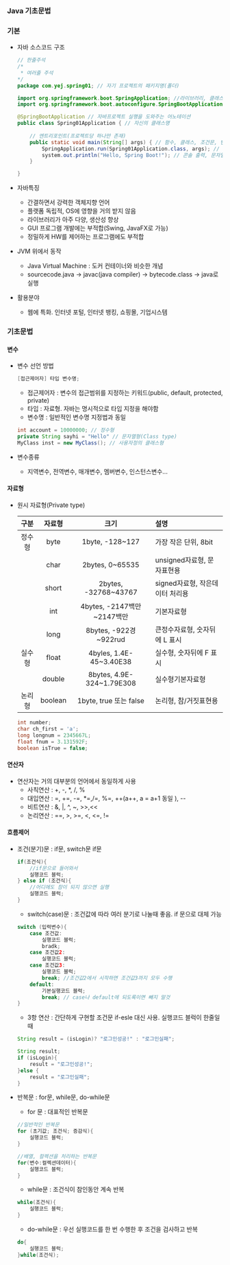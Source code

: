 ### Java 기초문법

### 기본
- 자바 소스코드 구조

    ```java
    // 한줄주석
    /*
     * 여러줄 주석
    */
    package com.yej.spring01; // 자기 프로젝트의 패키지명(폴더)

    import org.springframework.boot.SpringApplication; //라이브러리, 클래스 가져오기
    import org.springframework.boot.autoconfigure.SpringBootApplication;

    @SpringBootApplication // 자바프로젝트 실행을 도와주는 어노테이션
    public class Spring01Application { // 자신의 클래스명
        
        // 엔트리포인트(프로젝트당 하나만 존재)
	    public static void main(String[] args) { // 함수, 클래스, 조건문, 반복문 시작이 중괗로({)
		    SpringApplication.run(Spring01Application.class, args); // 한줄이 끝나면 반드시 ;
            system.out.println("Hello, Spring Boot!"); // 콘솔 출력, 문자열을 항상 " "
    	}

    }
    ```

- 자바특징
    - 간결하면서 강력한 객체지향 언어
    - 플랫폼 독립적, OS에 영향을 거의 받지 않음
    - 라이브러리가 아주 다양, 생산성 향상
    - GUI 프로그램 개발에는 부적합(Swing, JavaFX로 가능)
    - 정밀하게 HW를 제어하는 프로그램에도 부적합

- JVM 위에서 동작
    - Java Virtual Machine : 도커 컨테이너와 비슷한 개념
    - sourcecode.java -> javac(java compiler) -> bytecode.class -> java로 실행

- 활용분야
    - 웹에 특화. 인터넷 포털, 인터넷 뱅킹, 쇼핑몰, 기업시스템

### 기초문법

#### 변수
- 변수 선언 방법

    ```java
    [접근제어자] 타입 변수명;
    ```
    - 접근제어자 : 변수의 접근범위를 지정하는 키워드(public, default, protected, private)
    - 타입 : 자료형. 자바는 명시적으로 타입 지정을 해야함
    - 변수명 : 일반적인 변수명 지정법과 동일

    ```java
    int account = 10000000; // 정수형 
    private String sayhi = "Hello" // 문자열형(Class type)
    MyClass inst = new MyClass(); // 사용자정의 클래스형
    ```

- 변수종류
    - 지역변수, 전역변수, 매개변수, 멤버변수, 인스턴스변수...

#### 자료형
- 원시 자료형(Private type)

    |구분|자료형|크기|설명|
    |:---:|:---:|:---:|:---|
    |정수형|byte|1byte, -128~127|가장 작은 단위, 8bit|
    |      |char|2bytes, 0~65535|unsigned자료형, 문자표현용|
    |      |short|2bytes, -32768~43767|signed자료형, 작은데이터 처리용|
    |      |int|4bytes, -2147백만~2147백만|기본자료형|
    |      |long|8bytes, -922경~922rud|큰정수자료형, 숫자뒤에 L 표시|
    |실수형|float|4byles, 1.4E-45~3.40E38|실수형, 숫자뒤에 F 표시|
    |      |double|8bytes, 4.9E-324~1.79E308|실수형기본자료형|
    |논리형|boolean|1byte, true 또는 false|논리형, 참/거짓표현용|

    ```java
    int number;
    char ch_first = 'a';
    long longnum = 2345667L;
    float fnum = 3.131592F;
    boolean isTrue = false;
    ```

#### 연산자
- 연산자는 거의 대부분의 언어에서 동일하게 사용
    - 사칙연산 : +, -, *, /, %
    - 대입연산 : =, +=, -=, *=,/=, %=, ++(a++, a = a+1 동일 ), -- 
    - 비트연산 : &, |, ^, ~, >>,<<
    - 논리연산 : ==, >, >=, <, <=, !=

#### 흐름제어
- 조건(분기)문 : if문, switch문
    if문
    ```java
    if(조건식){
        //if문으로 들어와서
        실행코드 블럭;
    } else if (조건식){
        //어디에도 참이 되지 않으면 실행
        실행코드 블럭;
    }
    ```
    - switch(case)문 : 조건값에 따라 여러 분기로 나눌때 좋음. if 문으로 대체 가능

    ```java
    switch (입력변수){
        case 조건값:
            실행코드 블럭;
            bradk;
        case 조건값2:
            실행코드 블럭;
        case 조건값3:
            실행코드 블럭;
            break; //조건값2에서 시작하면 조건값3까지 모두 수행
        default:
            기본실행코드 블럭;
            break; // case나 default에 되도록이면 빼지 말것
    }
    ```

    - 3항 연산 : 간단하게 구현할 조건문 if-esle 대신 사용. 실행코드 블럭이 한줄일때

    ```java
    String result = (isLogin)? "로그인성공!" : "로그인실패";

    String result;
    if (isLogin){
        result = "로그인성공!";
    }else {
        result = "로그인실패";
    }
    ```

- 반복문 : for문, while문, do-while문
    - for 문 : 대표적인 반복문

    ```java
    //일반적인 반복문
    for (초기값; 조건식; 증감식){
        실행코드 블럭;
    }

    //배열, 컬렉션을 처리하는 반복문
    for(변수:컬렉션데이터){
        실행코드 블럭;
    }
    ```
    - while문 : 조건식이 참인동안 계속 반복
    
    ```java
    while(조건식){
        실행코드 블럭;
    }
    ```

    - do-while문 : 우선 실행코드를 한 번 수행한 후 조건을 검사하고 반복
    ```java
    do{
        실행코드 블럭;
    }while(조건식);
    ```
